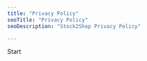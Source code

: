 ```yaml
---
title: "Privacy Policy"
seoTitle: "Privacy Policy" 
seoDescription: "Stock2Shop Privacy Policy"

---
```


Start